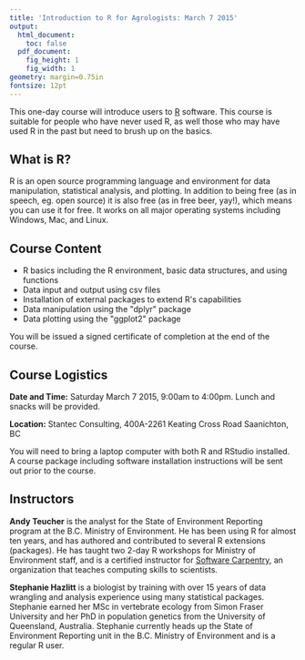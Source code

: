 ```yaml
---
title: 'Introduction to R for Agrologists: March 7 2015'
output:
  html_document:
    toc: false
  pdf_document:
    fig_height: 1
    fig_width: 1
geometry: margin=0.75in
fontsize: 12pt
---
```


This one-day course will introduce users to [R](http://www.r-project.org/) software. This course is suitable for people who have never used R, as well those who may have used R in the past but need to brush up on the basics.

## What is R?

R is an open source programming language and environment for data manipulation, statistical analysis, and plotting. In addition to being free (as in speech, eg. open source) it is also free (as in free beer, yay!), which means you can use it for free. It works on all major operating systems including Windows, Mac, and Linux.

## Course Content

- R basics including the R environment, basic data structures, and using functions
- Data input and output using csv files
- Installation of external packages to extend R's capabilities
- Data manipulation using the "dplyr" package
- Data plotting using the "ggplot2" package

You will be issued a signed certificate of completion at the end of the course.

## Course Logistics

**Date and Time:** Saturday March 7 2015, 9:00am to 4:00pm. Lunch and snacks will be provided.

**Location:** Stantec Consulting, 400A-2261 Keating Cross Road Saanichton, BC

You will need to bring a laptop computer with both R and RStudio installed. A course package including software installation instructions will be sent out prior to the course.

## Instructors

**Andy Teucher** is the analyst for the State of Environment Reporting program at the B.C. Ministry of Environment. He has been using R for almost ten years, and has authored and contributed to several R extensions (packages). He has taught two 2-day R workshops for Ministry of Environment staff, and is a certified instructor for [Software Carpentry](http://www.software-carpentry.org), an organization that teaches computing skills to scientists.

**Stephanie Hazlitt** is a biologist by training with over 15 years of data wrangling and analysis experience using many statistical packages. Stephanie earned her MSc in vertebrate ecology from Simon Fraser University and her PhD in population genetics from the University of Queensland, Australia. Stephanie currently heads up the State of Environment Reporting unit in the B.C. Ministry of Environment and is a regular R user.
